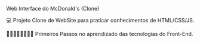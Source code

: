 Web Interface do McDonald's (Clone)

💻 Projeto Clone de WebSite para praticar conhecimentos de HTML/CSS/JS.

🚶‍♂️🚶‍♂️🚶‍♂️🚶‍♂️ Primeiros Passos no aprendizado das tecnologias do Front-End.
